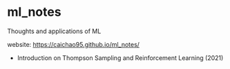 # ml_notes
Thoughts and applications of ML 

website: https://caichao95.github.io/ml_notes/
- Introduction on Thompson Sampling and Reinforcement Learning (2021) 

